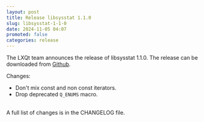```yaml
---
layout: post
title: Release libsysstat 1.1.0
slug: libsysstat-1-1-0
date: 2024-11-05 04:07
promoted: false
categories: release
---
```

The LXQt team announces the release of libsysstat 1.1.0.
The release can be downloaded from [Github](https://github.com/lxqt/libsysstat/releases).

Changes:

 * Don't mix const and non const iterators.
 * Drop deprecated `Q_ENUMS` macro.


<br/>
A full list of changes is in the CHANGELOG file.
<br/>

